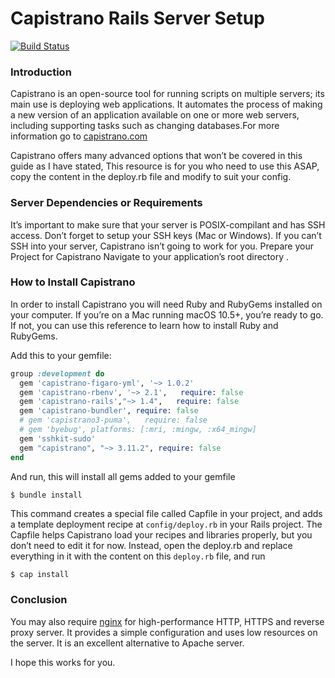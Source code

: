 # Capistrano Rails Server Setup

[![Build Status](https://travis-ci.org/joemccann/dillinger.svg?branch=master)](https://travis-ci.org/joemccann/dillinger)

### Introduction
Capistrano is an open-source tool for running scripts on multiple servers; its main use is deploying web applications. It automates the process of making a new version of an application available on one or more web servers, including supporting tasks such as changing databases.For more information go to [capistrano.com](https://capistranorb.com) 

Capistrano offers many advanced options that won’t be covered in this guide as I have stated, This resource is for you who need to use this ASAP, copy the content in the deploy.rb file and modify to suit your config.

### Server Dependencies or Requirements
It’s important to make sure that your server is POSIX-compilant and has SSH access. Don’t forget to setup your SSH keys (Mac or Windows). If you can’t SSH into your server, Capistrano isn’t going to work for you.
Prepare your Project for Capistrano
Navigate to your application’s root directory .

### How to Install Capistrano
In order to install Capistrano you will need Ruby and RubyGems installed on your computer. If you’re on a Mac running macOS 10.5+, you’re ready to go. If not, you can use this reference to learn how to install Ruby and RubyGems.

Add this to your gemfile:
```ruby
group :development do
  gem 'capistrano-figaro-yml', '~> 1.0.2'
  gem 'capistrano-rbenv', '~> 2.1',   require: false
  gem 'capistrano-rails',"~> 1.4",   require: false
  gem 'capistrano-bundler', require: false
  # gem 'capistrano3-puma',   require: false
  # gem 'byebug', platforms: [:mri, :mingw, :x64_mingw]
  gem 'sshkit-sudo'
  gem "capistrano", "~> 3.11.2", require: false
end

```
And run, this will install all gems added to your gemfile
```bash
$ bundle install
```
This command creates a special file called Capfile in your project, and adds a template deployment recipe at `config/deploy.rb` in your Rails project. The Capfile helps Capistrano load your recipes and libraries properly, but you don’t need to edit it for now.
Instead, open the deploy.rb and replace everything in it with the content on this `deploy.rb` file, and run
```ssh
$ cap install
```

### Conclusion
You may also require [nginx](https://www.cyberciti.biz/faq/install-and-configure-nginx-on-ubuntu-linux-18-04-lts) for high-performance HTTP, HTTPS and reverse proxy server. It provides a simple configuration and uses low resources on the server. It is an excellent alternative to Apache server.

I hope this works for you. 
